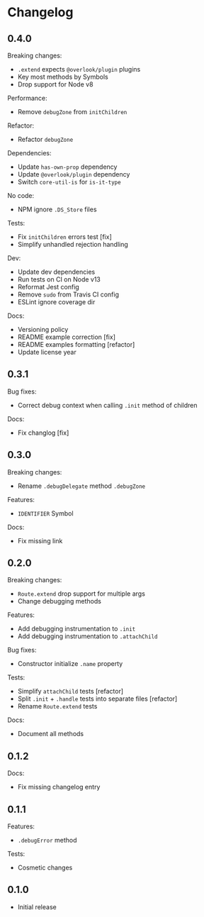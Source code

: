 # Changelog

## 0.4.0

Breaking changes:

* `.extend` expects `@overlook/plugin` plugins
* Key most methods by Symbols
* Drop support for Node v8

Performance:

* Remove `debugZone` from `initChildren`

Refactor:

* Refactor `debugZone`

Dependencies:

* Update `has-own-prop` dependency
* Update `@overlook/plugin` dependency
* Switch `core-util-is` for `is-it-type`

No code:

* NPM ignore `.DS_Store` files

Tests:

* Fix `initChildren` errors test [fix]
* Simplify unhandled rejection handling

Dev:

* Update dev dependencies
* Run tests on CI on Node v13
* Reformat Jest config
* Remove `sudo` from Travis CI config
* ESLint ignore coverage dir

Docs:

* Versioning policy
* README example correction [fix]
* README examples formatting [refactor]
* Update license year

## 0.3.1

Bug fixes:

* Correct debug context when calling `.init` method of children

Docs:

* Fix changlog [fix]

## 0.3.0

Breaking changes:

* Rename `.debugDelegate` method `.debugZone`

Features:

* `IDENTIFIER` Symbol

Docs:

* Fix missing link

## 0.2.0

Breaking changes:

* `Route.extend` drop support for multiple args
* Change debugging methods

Features:

* Add debugging instrumentation to `.init`
* Add debugging instrumentation to `.attachChild`

Bug fixes:

* Constructor initialize `.name` property

Tests:

* Simplify `attachChild` tests [refactor]
* Split `.init` + `.handle` tests into separate files [refactor]
* Rename `Route.extend` tests

Docs:

* Document all methods

## 0.1.2

Docs:

* Fix missing changelog entry

## 0.1.1

Features:

* `.debugError` method

Tests:

* Cosmetic changes

## 0.1.0

* Initial release

